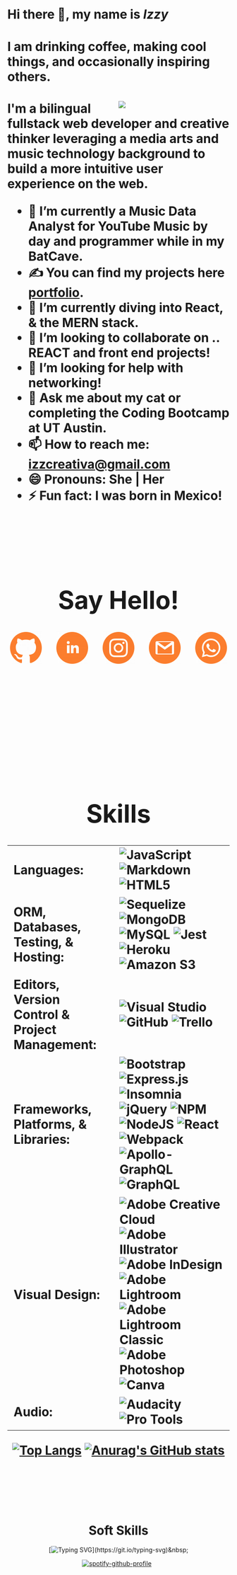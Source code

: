 <h1> Hi there 👋, my name is <em> Izzy </em> <h/1>

#### I am drinking coffee, making cool things, and occasionally inspiring others.
<img align="right" width="50%"  src="https://media.giphy.com/media/L1R1tvI9svkIWwpVYr/giphy.gif?cid=790b7611416f8983cc5ed07f395562dab4d756bf5056c4b8&rid=giphy.gif&ct=g">

I'm a bilingual fullstack web developer and creative thinker leveraging a media arts and music technology background to build a more intuitive user experience on the web.

- 🔭 I’m currently a Music Data Analyst for YouTube Music by day and programmer while in my BatCave.
- <g-emoji class="g-emoji" alias="writing_hand" fallback-src="https://github.githubassets.com/images/icons/emoji/unicode/270d.png">✍️</g-emoji> You can find my projects here <a href ="https://izztnkr.github.io/IsabelR-Portfolio/" target=_blank>portfolio</a>.
- 🌱 I’m currently diving into React, & the MERN stack.
- 👯 I’m looking to collaborate on .. REACT and front end projects!
- 🤔 I’m looking for help with networking!
- 💬 Ask me about my cat or completing the Coding Bootcamp at UT Austin.
- 📫 How to reach me: [izzcreativa@gmail.com](mailto:izzcreativa@gmail.com)
- 😄 Pronouns: She | Her
- ⚡ Fun fact: I was born in Mexico!
&nbsp;&nbsp;&nbsp;&nbsp;

&nbsp;&nbsp;&nbsp;&nbsp;
  
<h1 align="center"> Say Hello! </h1>

<div align="center">

[![GitHub](images/iconmonstr-github.png)](https://github.com/izztnkr)&nbsp;&nbsp;&nbsp;&nbsp;
[![LinkedIn](images/iconmonstr-linkedin.png)](https://www.linkedin.com/in/izzy-ramirez-izztnkr/)&nbsp;&nbsp;&nbsp;&nbsp;
[![Instagram](images/iconmonstr-instagram.png)](https://www.instagram.com/thinkntink/)&nbsp;&nbsp;&nbsp;&nbsp;
[![Gmai](images/iconmonstr-gmail.png)](mailto:izzcreativa@gmail.com)&nbsp;&nbsp;&nbsp;&nbsp;
[![Whatsapp](images/iconmonstr-whatsapp.png)](https://wa.me/19568217650)&nbsp;&nbsp;&nbsp;&nbsp;

</div>
&nbsp;&nbsp;&nbsp;&nbsp;
  
&nbsp;&nbsp;&nbsp;&nbsp;

&nbsp;&nbsp;&nbsp;&nbsp;
  
  
  
  

<h1 align="center"> Skills </h1>
  
 |                                                |                                                                                                                                                                                                                                                                                                                                                                                                                                                                                                                                                                                                                                                                                                                                                                                                                                                                                                                                                                                                                                                                                                                                                                         |
|------------------------------------------------|-------------------------------------------------------------------------------------------------------------------------------------------------------------------------------------------------------------------------------------------------------------------------------------------------------------------------------------------------------------------------------------------------------------------------------------------------------------------------------------------------------------------------------------------------------------------------------------------------------------------------------------------------------------------------------------------------------------------------------------------------------------------------------------------------------------------------------------------------------------------------------------------------------------------------------------------------------------------------------------------------------------------------------------------------------------------------------------------------------------------------------------------------------------------------|
| Languages:                                     | ![JavaScript](https://img.shields.io/badge/javascript-%23323330.svg?style=for-the-badge&logo=javascript&logoColor=%23F7DF1E)   ![Markdown](https://img.shields.io/badge/markdown-%23000000.svg?style=for-the-badge&logo=markdown&logoColor=white)   ![HTML5](https://img.shields.io/badge/html5-%23E34F26.svg?style=for-the-badge&logo=html5&logoColor=white)                                                                                                                                                                                                                                                                                                                                                                                                                                                                                                                                                                                                                                                                                                                                                                                                           |
| ORM, Databases, Testing, & Hosting:            | ![Sequelize](https://img.shields.io/badge/Sequelize-52B0E7?style=for-the-badge&logo=Sequelize&logoColor=white)    ![MongoDB](https://img.shields.io/badge/MongoDB-%234ea94b.svg?style=for-the-badge&logo=mongodb&logoColor=white)    ![MySQL](https://img.shields.io/badge/mysql-%2300f.svg?style=for-the-badge&logo=mysql&logoColor=white)     ![Jest](https://img.shields.io/badge/-jest-%23C21325?style=for-the-badge&logo=jest&logoColor=white)   ![Heroku](https://img.shields.io/badge/heroku-%23430098.svg?style=for-the-badge&logo=heroku&logoColor=white)   ![Amazon S3](https://a11ybadges.com/badge?logo=amazons3)                                                                                                                                                                                                                                                                                                                                                                                                                                                                                                                                           |
| Editors, Version Control & Project Management: | ![Visual Studio](https://img.shields.io/badge/VisualStudio-5C2D91.svg?style=for-the-badge&logo=visual-studio&logoColor=white)   ![GitHub](https://img.shields.io/badge/github-%23121011.svg?style=for-the-badge&logo=github&logoColor=white)   ![Trello](https://img.shields.io/badge/Trello-%23026AA7.svg?style=for-the-badge&logo=Trello&logoColor=white)                                                                                                                                                                                                                                                                                                                                                                                                                                                                                                                                                                                                                                                                                                                                                                                                             |
| Frameworks, Platforms, & Libraries:            | ![Bootstrap](https://img.shields.io/badge/bootstrap-%23563D7C.svg?style=for-the-badge&logo=bootstrap&logoColor=white)    ![Express.js](https://img.shields.io/badge/express.js-%23404d59.svg?style=for-the-badge&logo=express&logoColor=%2361DAFB)    ![Insomnia](https://img.shields.io/badge/Insomnia-black?style=for-the-badge&logo=insomnia&logoColor=5849BE)    ![jQuery](https://img.shields.io/badge/jquery-%230769AD.svg?style=for-the-badge&logo=jquery&logoColor=white)    ![NPM](https://img.shields.io/badge/NPM-%23000000.svg?style=for-the-badge&logo=npm&logoColor=white)    ![NodeJS](https://img.shields.io/badge/node.js-6DA55F?style=for-the-badge&logo=node.js&logoColor=white)    ![React](https://img.shields.io/badge/react-%2320232a.svg?style=for-the-badge&logo=react&logoColor=%2361DAFB)    ![Webpack](https://img.shields.io/badge/webpack-%238DD6F9.svg?style=for-the-badge&logo=webpack&logoColor=black)    ![Apollo-GraphQL](https://img.shields.io/badge/-ApolloGraphQL-311C87?style=for-the-badge&logo=apollo-graphql)    ![GraphQL](https://img.shields.io/badge/-GraphQL-E10098?style=for-the-badge&logo=graphql&logoColor=white)   |
| Visual Design:                                 | ![Adobe Creative Cloud](https://img.shields.io/badge/Adobe%20Creative%20Cloud-DA1F26.svg?style=for-the-badge&logo=Adobe%20Creative%20Cloud&logoColor=white)   ![Adobe Illustrator](https://img.shields.io/badge/adobeillustrator-%23FF9A00.svg?style=for-the-badge&logo=adobeillustrator&logoColor=white)   ![Adobe InDesign](https://img.shields.io/badge/Adobe%20InDesign-49021F?style=for-the-badge&logo=adobeindesign&logoColor=white)   ![Adobe Lightroom](https://img.shields.io/badge/Adobe%20Lightroom-31A8FF.svg?style=for-the-badge&logo=Adobe%20Lightroom&logoColor=white)   ![Adobe Lightroom Classic](https://img.shields.io/badge/Adobe%20Lightroom%20Classic-31A8FF.svg?style=for-the-badge&logo=Adobe%20Lightroom%20Classic&logoColor=white)   ![Adobe Photoshop](https://img.shields.io/badge/adobephotoshop-%2331A8FF.svg?style=for-the-badge&logo=adobephotoshop&logoColor=white)   ![Canva](https://img.shields.io/badge/Canva-%2300C4CC.svg?style=for-the-badge&logo=Canva&logoColor=white)                                                                                                                                                        |
| Audio:                                         | ![Audacity](https://img.shields.io/badge/Audacity-0000CC?style=for-the-badge&logo=audacity&logoColor=white)   ![Pro Tools](https://a11ybadges.com/badge?logo=protools)                                                                                                                                                                                                                                                                                                                                                                                                                                                                                                                                                                                                                                                                                                                                                                                                                                                                                                                                                                                                  |&nbsp;&nbsp;&nbsp;&nbsp;

<div align="center" width="500" height="281.25">

[![Top Langs](https://github-readme-stats.vercel.app/api/top-langs/?username=izztnkr)](https://github.com/anuraghazra/github-readme-stats)
[![Anurag's GitHub stats](https://github-readme-stats.vercel.app/api?username=izztnkr&show_icons=true&theme=synthwave)](https://github.com/anuraghazra/github-readme-stats) 

</div>
  
 
  
</h3>
  
  
&nbsp;&nbsp;&nbsp;&nbsp;
  
&nbsp;&nbsp;&nbsp;&nbsp;

&nbsp;&nbsp;&nbsp;&nbsp;

  <h1 align="center"> Soft Skills </h1>

<div align="center">

[![Typing SVG](https://readme-typing-svg.herokuapp.com?color=625BE3&size=17&lines=Tunes+to+code+to+.+.+.)](https://git.io/typing-svg)&nbsp;

[![spotify-github-profile](https://spotify-github-profile.vercel.app/api/view?uid=1222970000&cover_image=true&theme=novatorem)](https://github.com/kittinan/spotify-github-profile)&nbsp;&nbsp;
  </div>
  </h1>
